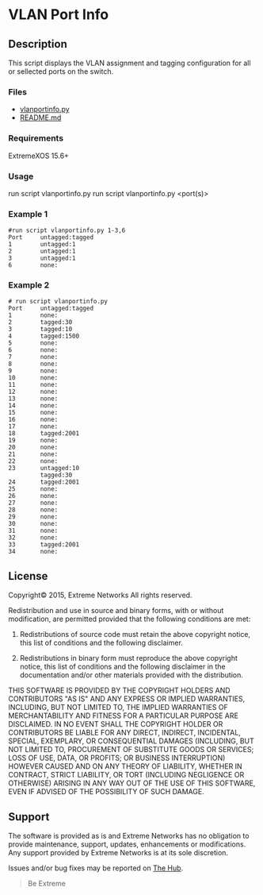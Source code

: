 # VLAN Port Info

## Description
This script displays the VLAN assignment and tagging configuration for all or sellected ports on the switch.

### Files
* [vlanportinfo.py](vlanportinfo.py)
* [README.md](README.md)

### Requirements
ExtremeXOS 15.6+

### Usage
run script vlanportinfo.py
run script vlanportinfo.py <port(s)>


### Example 1
```
#run script vlanportinfo.py 1-3,6
Port     untagged:tagged
1        untagged:1
2        untagged:1
3        untagged:1
6        none:
```
### Example 2
```
# run script vlanportinfo.py
Port     untagged:tagged
1        none:
2        tagged:30
3        tagged:10
4        tagged:1500
5        none:
6        none:
7        none:
8        none:
9        none:
10       none:
11       none:
12       none:
13       none:
14       none:
15       none:
16       none:
17       none:
18       tagged:2001
19       none:
20       none:
21       none:
22       none:
23       untagged:10
         tagged:30
24       tagged:2001
25       none:
26       none:
27       none:
28       none:
29       none:
30       none:
31       none:
32       none:
33       tagged:2001
34       none:
```

## License
Copyright© 2015, Extreme Networks
All rights reserved.

Redistribution and use in source and binary forms, with or without modification,
are permitted provided that the following conditions are met:

1. Redistributions of source code must retain the above copyright notice, this
list of conditions and the following disclaimer.

2. Redistributions in binary form must reproduce the above copyright notice,
this list of conditions and the following disclaimer in the documentation
and/or other materials provided with the distribution.

THIS SOFTWARE IS PROVIDED BY THE COPYRIGHT HOLDERS AND CONTRIBUTORS "AS IS" AND
ANY EXPRESS OR IMPLIED WARRANTIES, INCLUDING, BUT NOT LIMITED TO, THE IMPLIED
WARRANTIES OF MERCHANTABILITY AND FITNESS FOR A PARTICULAR PURPOSE ARE
DISCLAIMED. IN NO EVENT SHALL THE COPYRIGHT HOLDER OR CONTRIBUTORS BE LIABLE
FOR ANY DIRECT, INDIRECT, INCIDENTAL, SPECIAL, EXEMPLARY, OR CONSEQUENTIAL
DAMAGES (INCLUDING, BUT NOT LIMITED TO, PROCUREMENT OF SUBSTITUTE GOODS OR
SERVICES; LOSS OF USE, DATA, OR PROFITS; OR BUSINESS INTERRUPTION) HOWEVER
CAUSED AND ON ANY THEORY OF LIABILITY, WHETHER IN CONTRACT, STRICT LIABILITY,
OR TORT (INCLUDING NEGLIGENCE OR OTHERWISE) ARISING IN ANY WAY OUT OF THE USE
OF THIS SOFTWARE, EVEN IF ADVISED OF THE POSSIBILITY OF SUCH DAMAGE.

## Support
The software is provided as is and Extreme Networks has no obligation to provide
maintenance, support, updates, enhancements or modifications.
Any support provided by Extreme Networks is at its sole discretion.

Issues and/or bug fixes may be reported on [The Hub](https://community.extremenetworks.com/extreme).

>Be Extreme
